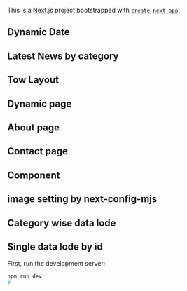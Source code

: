This is a [Next.js](https://nextjs.org) project bootstrapped with [`create-next-app`](https://github.com/vercel/next.js/tree/canary/packages/create-next-app).

## Dynamic Date
## Latest News by category
## Tow Layout
## Dynamic page
## About page
## Contact page
## Component
## image setting by next-config-mjs
## Category wise data lode
## Single data lode by id




First, run the development server:

```bash
npm run dev
# 


